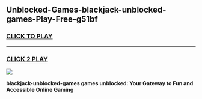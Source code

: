
## Unblocked-Games-blackjack-unblocked-games-Play-Free-g51bf
<h3>
<a href="https://premium76.site?title=blackjack-unblocked-games&ref=17A">CLICK TO PLAY</a></h3>
<hr>

<h3>
<a href="https://premium76.site?title=blackjack-unblocked-games&ref=17A">CLICK 2 PLAY</a>
  
</h3>

<a href="https://premium76.site?title=blackjack-unblocked-games&ref=17A"><img src="https://clearcache.store/games.png"></a>


**blackjack-unblocked-games games unblocked: Your Gateway to Fun and Accessible Online Gaming**
